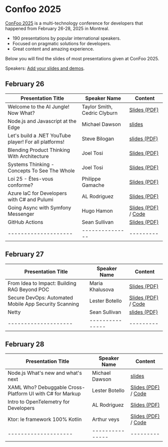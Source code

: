 # Confoo 2025

[ConFoo 2025](https://www.confoo.ca/en/2025) is a multi-technology conference for developers that happened from February 26-28, 2025 in Montreal.

- 190 presentations by popular international speakers.
- Focused on pragmatic solutions for developers.
- Great content and amazing experience.

Below you will find the slides of most presentations given at ConFoo 2025.

Speakers: [Add your slides and demos](CONTRIBUTING.md).

## February 26

| Presentation Title | Speaker Name  | Content                                                                                                                          |
|--------------------|---------------|----------------------------------------------------------------------------------------------------------------------------------|
| Welcome to the AI Jungle! Now What? | Taylor Smith, Cedric Clyburn | [Slides (PDF)](26-02-2025/Welcome_to_the_AI_Jungle-Now_What-Taylor_Smith-Cedric_Clyburn.pdf)                                     |
| Node.js and Javascript at the Edge | Michael Dawson | [slides](https://github.com/confooca/2025/blob/main/2025-02-26/Nodejs_and_JavaScript_at_the_Edge-Michael_Dawson.pdf)             |
| Let's build a .NET YouTube player! For all platforms! | Steve Bilogan | [slides (PDF)](/26-02-2025/Lets_build_a_NET_YouTube_player_For_all_platforms-Steve_Bilogan.pdf)                                  |
| Blending Product Thinking With Architecture | Joel Tosi | [Slides (PDF)](26-02-2025/Blending_Product_Thinking_With_Architecture-Joel_Tosi.pdf)                                             |
| Systems Thinking - Concepts To See The Whole | Joel Tosi | [Slides (PDF)](26-02-2025/Systems_Thinking_Concepts_To_See_The_Whole-Joel_Tosi.pdf)                                              |
| Loi 25 - Êtes-vous conforme? | Philippe Gamache             | [Slides (PDF)](https://github.com/confooca/2025/blob/main/2025-02-26/loi-25-etes-vous-conforme-philippe-gamache.pdf)             |
| Azure IaC for Developers with C# and Pulumi | AL Rodriguez | [Slides (PDF)](26-02-2025/Azure_IaC_for_Developers_with_CSharp_and_Pulumi-AL_Rodriguez.pdf)                                      |
| Going Async with Symfony Messenger  | Hugo Hamon | [Slides (PDF)](2025-02-26/Going_Async_with_Symfony_Messenger-Hugo_Hamon.pdf) / [Code](https://github.com/hhamon/messenger-talk)  |
| GitHub Actions                                        | Sean Sullivan                | [Slides (PDF)](26-02-2025/github_actions_sean_sullivan.pdf)                                                          |
|--------------------|---------------| ---------                                                                                                                        |


## February 27

| Presentation Title | Speaker Name    | Content                                                                                                                                        |
|--------------------|-----------------|------------------------------------------------------------------------------------------------------------------------------------------------|
| From Idea to Impact: Building RAG Beyond POC | Maria Khalusova | [Slides (PDF)](27-02-2025/From_Idea_to_Impact_Building_RAG_Beyond_POC-Maria_Khalusova.pdf) |
| Secure DevOps: Automated Mobile App Security Scanning | Lester Botello  | [Slides (PDF)](27-02-2025/LesterB%20-%20Confoo2025%20-%20Secure%20DevOps.pdf)  / [Code](https://github.com/nventive/FlutterApplicationTemplate) |
| Netty                                                 | Sean Sullivan | [slides (PDF)](27-02-2025/netty_sean_sullivan.pdf)|
|--------------------| --------------- | ---------                                                                                                                                      |



## February 28
| Presentation Title                                        | Speaker Name    | Content                                                                                                                         |
|-----------------------------------------------------------|-----------------|---------------------------------------------------------------------------------------------------------------------------------|
| Node.js What's new and what's next                        | Michael Dawson  | [slides](https://github.com/confooca/2025/blob/main/28-02-2025/Nodejs_whats_new_and_whats_next-Michael_Dawson.pdf)              
 XAML Who? Debuggable Cross-Platform UI with C# for Markup | Lester Botello  | [Slides (PDF)](28-02-2025/LesterB%20-%20Confoo2025%20-%20XAML%20Who.pdf)  / [Code](https://github.com/lesterbotello/ConFoo2025) 
| Intro to OpenTelemetry for Developers                     | AL Rodriguez    | [Slides (PDF)](28-02-2025/Intro_to_OpenTelemetry_for_Developers-AL_Rodriguez.pdf)                                               |
| Ktor: le framework 100% Kotlin                            | Arthur veys     | [Slides (PDF)](28-02-2025/Ktor_framework_kotlin-Arthur_Veys.pdf) / [Code](https://github.com/Aveys/pokedex-ktor)                                                                 |
| --------------------                                      | --------------- | ---------                                                                                                                       |


